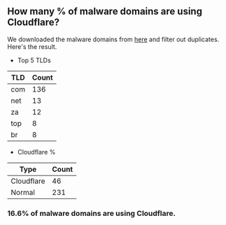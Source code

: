 ## How many % of malware domains are using Cloudflare?


We downloaded the malware domains from [here](https://urlhaus.abuse.ch) and filter out duplicates.
Here's the result.


[//]: # (start replacement)


- Top 5 TLDs

| TLD | Count |
| --- | --- |
| com | 136 |
| net | 13 |
| za | 12 |
| top | 8 |
| br | 8 |


- Cloudflare %

| Type | Count |
| --- | --- |
| Cloudflare | 46 |
| Normal | 231 |


### 16.6% of malware domains are using Cloudflare.